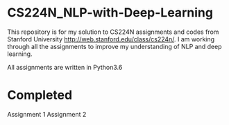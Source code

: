 # CS224N_NLP-with-Deep-Learning

This repository is for my solution to CS224N assignments and codes from Stanford University http://web.stanford.edu/class/cs224n/. I am working through all the assignments to improve my understanding of NLP and deep learning.

All assignments are written in Python3.6

# Completed

Assignment 1
Assignment 2
